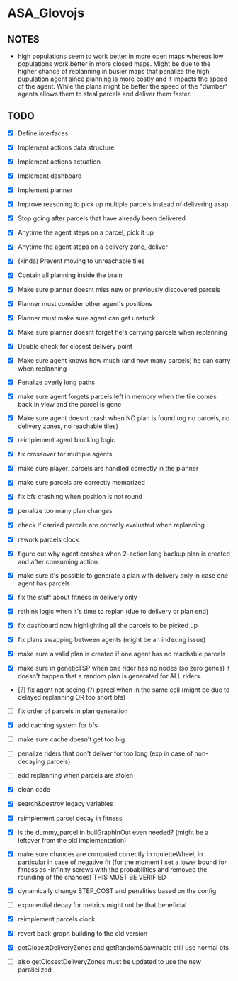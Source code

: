 # ASA_Glovojs

## NOTES

- high populations seem to work better in more open maps whereas low populations work better in more closed maps. Might be due to the higher chance of replanning in busier maps that penalize the high pupulation agent since planning is more costly and it impacts the speed of the agent. While the plans might be better the speed of the "dumber" agents allows them to steal parcels and deliver them faster.

## TODO

- [x] Define interfaces
- [x] Implement actions data structure
- [x] Implement actions actuation
- [x] Implement dashboard
- [x] Implement planner
- [x] Improve reasoning to pick up multiple parcels instead of delivering asap
- [x] Stop going after parcels that have already been delivered
- [x] Anytime the agent steps on a parcel, pick it up
- [x] Anytime the agent steps on a delivery zone, deliver
- [x] (kinda) Prevent moving to unreachable tiles
- [x] Contain all planning inside the brain
- [x] Make sure planner doesnt miss new or previously discovered parcels
- [x] Planner must consider other agent's positions
- [x] Planner must make sure agent can get unstuck
- [x] Make sure planner doesnt forget he's carrying parcels when replanning
- [x] Double check for closest delivery point

- [x] Make sure agent knows how much (and how many parcels) he can carry when replanning
- [x] Penalize overly long paths
- [x] make sure agent forgets parcels left in memory when the tile comes back in view and the parcel is gone

- [x] Make sure agent doesnt crash when NO plan is found (og no parcels, no delivery zones, no reachable tiles)

- [x] reimplement agent blocking logic

- [x] fix crossover for multiple agents
- [x] make sure player_parcels are handled correctly in the planner
- [x] make sure parcels are correctly memorized
- [x] fix bfs crashing when position is not round
- [x] penalize too many plan changes
- [x] check if carried parcels are correcly evaluated when replanning
- [x] rework parcels clock
- [x] figure out why agent crashes when 2-action long backup plan is created and after consuming action

- [x] make sure it's possible to generate a plan with delivery only in case one agent has parcels
- [x] fix the stuff about fitness in delivery only
- [x] rethink logic when it's time to replan (due to delivery or plan end)

- [x] fix dashboard now highlighting all the parcels to be picked up
- [x] fix plans swapping between agents (might be an indexing issue)
- [x] make sure a valid plan is created if one agent has no reachable parcels
- [x] make sure in geneticTSP when one rider has no nodes (so zero genes) it doesn't happen that a random plan is generated for ALL riders.
- [?] fix agent not seeing (?) parcel when in the same cell (might be due to delayed replanning OR too short bfs)

- [ ] fix order of parcels in plan generation
- [x] add caching system for bfs
- [ ] make sure cache doesn't get too big
- [ ] penalize riders that don't deliver for too long (exp in case of non-decaying parcels)
- [ ] add replanning when parcels are stolen
- [x] clean code
- [x] search&destroy legacy variables
- [x] reimplement parcel decay in fitness
- [x] is the dummy_parcel in builGraphInOut even needed? (might be a leftover from the old implementation)
- [x] make sure chances are computed correctly in rouletteWheel, in particular in case of negative fit (for the moment I set a lower bound for fitness as -Infinity screws with the probabilities and removed the rounding of the chances) THIS MUST BE VERIFIED
- [x] dynamically change STEP_COST and penalities based on the config
- [ ] exponential decay for metrics might not be that beneficial
- [x] reimplement parcels clock

- [x] revert back graph building to the old version
- [x] getClosestDeliveryZones and getRandomSpawnable still use normal bfs
- [ ] also getClosestDeliveryZones must be updated to use the new parallelized
